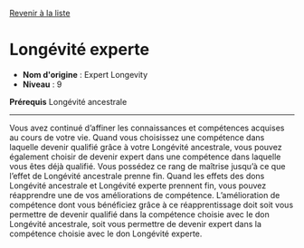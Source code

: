 [Revenir à la liste](..)

# Longévité experte

 * **Nom d'origine** : Expert Longevity
 * **Niveau** : 9


<p><strong>Prérequis</strong> Longévité ancestrale</p>
<hr />
<p>Vous avez continué d’affiner les connaissances et compétences acquises au cours de votre vie. Quand vous choisissez une compétence dans laquelle devenir qualifié grâce à votre Longévité ancestrale, vous pouvez également choisir de devenir expert dans une compétence dans laquelle vous êtes déjà qualifié. Vous possédez ce rang de maîtrise jusqu’à ce que l’effet de Longévité ancestrale prenne fin. Quand les effets des dons Longévité ancestrale et Longévité experte prennent fin, vous pouvez réapprendre une de vos améliorations de compétence. L’amélioration de compétence dont vous bénéficiez grâce à ce réapprentissage doit soit vous permettre de devenir qualifié dans la compétence choisie avec le don Longévité ancestrale, soit vous permettre de devenir expert dans la compétence choisie avec le don Longévité experte.</p>